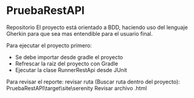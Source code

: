 # PruebaRestAPI
Repositorio
El proyecto está orientado a BDD, haciendo uso del lenguaje Gherkin para que sea mas entendible para el usuario final.

Para ejecutar el proyecto primero:
- Se debe importar desde gradle el proyecto
- Refrescar la raiz del proyecto con Gradle
- Ejecutar la clase RunnerRestApi desde JUnit

Para revisar el reporte: revisar ruta (Buscar ruta dentro del proyecto): PruebaRestAPI\target\site\serenity
Revisar archivo .html
